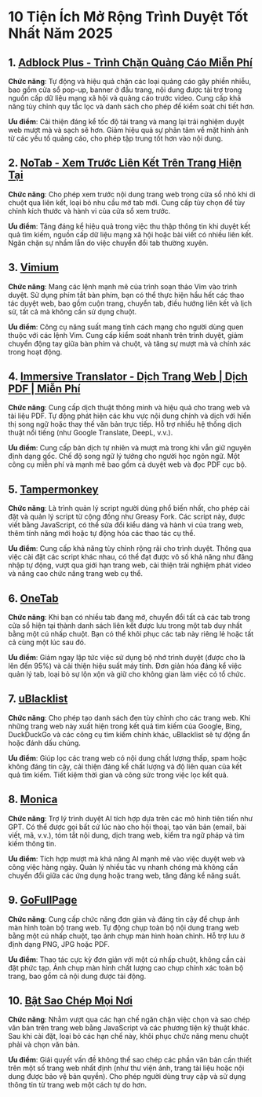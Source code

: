# 10 Tiện Ích Mở Rộng Trình Duyệt Tốt Nhất Năm 2025

## 1. [Adblock Plus - Trình Chặn Quảng Cáo Miễn Phí](https://chromewebstore.google.com/detail/cfhdojbkjhnklbpkdaibdccddilifddb)

**Chức năng**: Tự động và hiệu quả chặn các loại quảng cáo gây phiền nhiễu, bao gồm cửa sổ pop-up, banner ở đầu trang, nội dung được tài trợ trong nguồn cấp dữ liệu mạng xã hội và quảng cáo trước video. Cung cấp khả năng tùy chỉnh quy tắc lọc và danh sách cho phép để kiểm soát chi tiết hơn.

**Ưu điểm**: Cải thiện đáng kể tốc độ tải trang và mang lại trải nghiệm duyệt web mượt mà và sạch sẽ hơn. Giảm hiệu quả sự phân tâm về mặt hình ảnh từ các yếu tố quảng cáo, cho phép tập trung tốt hơn vào nội dung.

## 2. [NoTab - Xem Trước Liên Kết Trên Trang Hiện Tại](https://notab.wand.tools)
**Chức năng**: Cho phép xem trước nội dung trang web trong cửa sổ nhỏ khi di chuột qua liên kết, loại bỏ nhu cầu mở tab mới. Cung cấp tùy chọn để tùy chỉnh kích thước và hành vi của cửa sổ xem trước.

**Ưu điểm**: Tăng đáng kể hiệu quả trong việc thu thập thông tin khi duyệt kết quả tìm kiếm, nguồn cấp dữ liệu mạng xã hội hoặc bài viết có nhiều liên kết. Ngăn chặn sự nhầm lẫn do việc chuyển đổi tab thường xuyên.

## 3. [Vimium](https://chromewebstore.google.com/detail/vimium/dbepggeogbaibhgnhhndojpepiihcmeb)
**Chức năng**: Mang các lệnh mạnh mẽ của trình soạn thảo Vim vào trình duyệt. Sử dụng phím tắt bàn phím, bạn có thể thực hiện hầu hết các thao tác duyệt web, bao gồm cuộn trang, chuyển tab, điều hướng liên kết và lịch sử, tất cả mà không cần sử dụng chuột.

**Ưu điểm**: Công cụ năng suất mang tính cách mạng cho người dùng quen thuộc với các lệnh Vim. Cung cấp kiểm soát nhanh trên trình duyệt, giảm chuyển động tay giữa bàn phím và chuột, và tăng sự mượt mà và chính xác trong hoạt động.

## 4. [Immersive Translator - Dịch Trang Web | Dịch PDF | Miễn Phí](https://chromewebstore.google.com/detail/bpoadfkcbjbfhfodiogcnhhhpibjhbnh)
**Chức năng**: Cung cấp dịch thuật thông minh và hiệu quả cho trang web và tài liệu PDF. Tự động phát hiện các khu vực nội dung chính và dịch với hiển thị song ngữ hoặc thay thế văn bản trực tiếp. Hỗ trợ nhiều hệ thống dịch thuật nổi tiếng (như Google Translate, DeepL, v.v.).

**Ưu điểm**: Cung cấp bản dịch tự nhiên và mượt mà trong khi vẫn giữ nguyên định dạng gốc. Chế độ song ngữ lý tưởng cho người học ngôn ngữ. Một công cụ miễn phí và mạnh mẽ bao gồm cả duyệt web và đọc PDF cục bộ.

## 5. [Tampermonkey](https://chromewebstore.google.com/detail/dhdgffkkebhmkfjojejmpbldmpobfkfo)
**Chức năng**: Là trình quản lý script người dùng phổ biến nhất, cho phép cài đặt và quản lý script từ cộng đồng như Greasy Fork. Các script này, được viết bằng JavaScript, có thể sửa đổi kiểu dáng và hành vi của trang web, thêm tính năng mới hoặc tự động hóa các thao tác cụ thể.

**Ưu điểm**: Cung cấp khả năng tùy chỉnh rộng rãi cho trình duyệt. Thông qua việc cài đặt các script khác nhau, có thể đạt được vô số khả năng như đăng nhập tự động, vượt qua giới hạn trang web, cải thiện trải nghiệm phát video và nâng cao chức năng trang web cụ thể.

## 6. [OneTab](https://chromewebstore.google.com/detail/onetab/chphlpgkkbolifaimnlloiipkdnihall)
**Chức năng**: Khi bạn có nhiều tab đang mở, chuyển đổi tất cả các tab trong cửa sổ hiện tại thành danh sách liên kết được lưu trong một tab duy nhất bằng một cú nhấp chuột. Bạn có thể khôi phục các tab này riêng lẻ hoặc tất cả cùng một lúc sau đó.

**Ưu điểm**: Giảm ngay lập tức việc sử dụng bộ nhớ trình duyệt (được cho là lên đến 95%) và cải thiện hiệu suất máy tính. Đơn giản hóa đáng kể việc quản lý tab, loại bỏ sự lộn xộn và giữ cho không gian làm việc có tổ chức.

## 7. [uBlacklist](https://chromewebstore.google.com/detail/ublacklist/pncfbmialoiaghdehhbnbhkkgmjanfhe)
**Chức năng**: Cho phép tạo danh sách đen tùy chỉnh cho các trang web. Khi những trang web này xuất hiện trong kết quả tìm kiếm của Google, Bing, DuckDuckGo và các công cụ tìm kiếm chính khác, uBlacklist sẽ tự động ẩn hoặc đánh dấu chúng.

**Ưu điểm**: Giúp lọc các trang web có nội dung chất lượng thấp, spam hoặc không đáng tin cậy, cải thiện đáng kể chất lượng và độ liên quan của kết quả tìm kiếm. Tiết kiệm thời gian và công sức trong việc lọc kết quả.

## 8. [Monica](https://chromewebstore.google.com/detail/ofpnmcalabcbjgholdjcjblkibolbppb)
**Chức năng**: Trợ lý trình duyệt AI tích hợp dựa trên các mô hình tiên tiến như GPT. Có thể được gọi bất cứ lúc nào cho hội thoại, tạo văn bản (email, bài viết, mã, v.v.), tóm tắt nội dung, dịch trang web, kiểm tra ngữ pháp và tìm kiếm thông tin.

**Ưu điểm**: Tích hợp mượt mà khả năng AI mạnh mẽ vào việc duyệt web và công việc hàng ngày. Quản lý nhiều tác vụ nhanh chóng mà không cần chuyển đổi giữa các ứng dụng hoặc trang web, tăng đáng kể năng suất.

## 9. [GoFullPage](https://chromewebstore.google.com/detail/fdpohaocaechififmbbbbbknoalclacl)
**Chức năng**: Cung cấp chức năng đơn giản và đáng tin cậy để chụp ảnh màn hình toàn bộ trang web. Tự động chụp toàn bộ nội dung trang web bằng một cú nhấp chuột, tạo ảnh chụp màn hình hoàn chỉnh. Hỗ trợ lưu ở định dạng PNG, JPG hoặc PDF.

**Ưu điểm**: Thao tác cực kỳ đơn giản với một cú nhấp chuột, không cần cài đặt phức tạp. Ảnh chụp màn hình chất lượng cao chụp chính xác toàn bộ trang, bao gồm cả nội dung được tải động.

## 10. [Bật Sao Chép Mọi Nơi](https://chromewebstore.google.com/detail/nahkcohcfljjjkhdcbfdphegdoiflbjd)
**Chức năng**: Nhằm vượt qua các hạn chế ngăn chặn việc chọn và sao chép văn bản trên trang web bằng JavaScript và các phương tiện kỹ thuật khác. Sau khi cài đặt, loại bỏ các hạn chế này, khôi phục chức năng menu chuột phải và chọn văn bản.

**Ưu điểm**: Giải quyết vấn đề không thể sao chép các phần văn bản cần thiết trên một số trang web nhất định (như thư viện ảnh, trang tài liệu hoặc nội dung được bảo vệ bản quyền). Cho phép người dùng truy cập và sử dụng thông tin từ trang web một cách tự do hơn.
